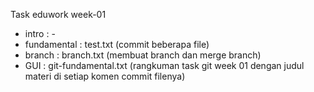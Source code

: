 Task eduwork week-01

- intro : - 
- fundamental : test.txt (commit beberapa file)
- branch : branch.txt (membuat branch dan merge branch)
- GUI : git-fundamental.txt (rangkuman task git week 01 dengan judul materi di setiap komen commit filenya)
